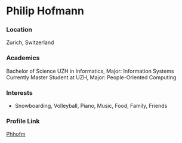 # Philip Hofmann

### Location

Zurich, Switzerland

### Academics

Bachelor of Science UZH in Informatics, Major: Information Systems
Currently Master Student at UZH, Major: People-Oriented Computing

### Interests

- Snowboarding, Volleyball, Piano, Music, Food, Family, Friends

### Profile Link

[Phhofm](https://github.com/Phhofm)

